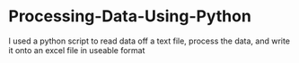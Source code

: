 # Processing-Data-Using-Python
I used a python script to read data off a text file, process the data, and write it onto an excel file in useable format
